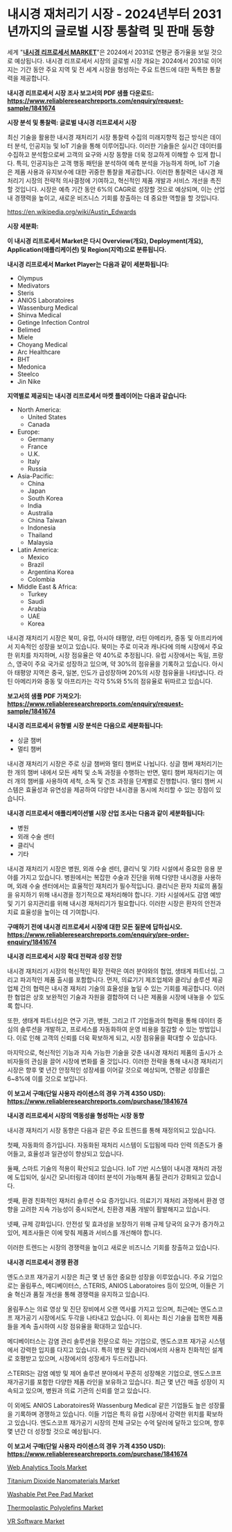 <p><h1>내시경 재처리기 시장 - 2024년부터 2031년까지의 글로벌 시장 통찰력 및 판매 동향</h1></p><p>세계 "<strong><a href="https://www.reliableresearchreports.com/endoscope-reprocessors-r1841674?utm_campaign=105&utm_medium=8&utm_source=Github&utm_content=ia&utm_term=15112024&utm_id=endoscope-reprocessors">내시경 리프로세서 MARKET</a></strong>"은 2024에서 2031로 연평균 증가율을 보일 것으로 예상됩니다. 내시경 리프로세서 시장의 글로벌 시장 개요는 2024에서 2031로 이어지는 기간 동안 주요 지역 및 전 세계 시장을 형성하는 주요 트렌드에 대한 독특한 통찰력을 제공합니다.</p>
<p><strong>내시경 리프로세서 시장 조사 보고서의 PDF 샘플 다운로드: <a href="https://www.reliableresearchreports.com/enquiry/request-sample/1841674?utm_campaign=105&utm_medium=8&utm_source=Github&utm_content=ia&utm_term=15112024&utm_id=endoscope-reprocessors">https://www.reliableresearchreports.com/enquiry/request-sample/1841674</a></strong></p>
<p><strong>시장 분석 및 통찰력: 글로벌 내시경 리프로세서 시장</strong></p>
<p><p>최신 기술을 활용한 내시경 재처리기 시장 통찰력 수집의 미래지향적 접근 방식은 데이터 분석, 인공지능 및 IoT 기술을 통해 이루어집니다. 이러한 기술들은 실시간 데이터를 수집하고 분석함으로써 고객의 요구와 시장 동향을 더욱 정교하게 이해할 수 있게 합니다. 특히, 인공지능은 고객 행동 패턴을 분석하여 예측 분석을 가능하게 하며, IoT 기술은 제품 사용과 유지보수에 대한 귀중한 통찰을 제공합니다. 이러한 통찰력은 내시경 재처리기 시장의 전략적 의사결정에 기여하고, 혁신적인 제품 개발과 서비스 개선을 촉진할 것입니다. 시장은 예측 기간 동안 6%의 CAGR로 성장할 것으로 예상되며, 이는 산업 내 경쟁력을 높이고, 새로운 비즈니스 기회를 창출하는 데 중요한 역할을 할 것입니다.</p></p>
<p><a href="%7CAUTHORITHY_DOMAIN_URL%7C?utm_campaign=105&utm_medium=8&utm_source=Github&utm_content=ia&utm_term=15112024&utm_id=endoscope-reprocessors">https://en.wikipedia.org/wiki/Austin_Edwards</a></p>
<p><strong>시장 세분화:</strong></p>
<p><strong>이 내시경 리프로세서 Market은 다시 Overview(개요), Deployment(개요), Application(애플리케이션) 및 Region(지역)으로 분류됩니다.</strong></p>
<p><strong>내시경 리프로세서 Market Player는 다음과 같이 세분화됩니다:</strong></p>
<p><ul><li>Olympus</li><li>Medivators</li><li>Steris</li><li>ANIOS Laboratoires</li><li>Wassenburg Medical</li><li>Shinva Medical</li><li>Getinge Infection Control</li><li>Belimed</li><li>Miele</li><li>Choyang Medical</li><li>Arc Healthcare</li><li>BHT</li><li>Medonica</li><li>Steelco</li><li>Jin Nike</li></ul></p>
<p><strong>지역별로 제공되는 내시경 리프로세서 마켓 플레이어는 다음과 같습니다:</strong></p>
<p><ul>
    <li>
        North America:
        <ul>
            <li>United States</li>
            <li>Canada</li>
        </ul>
    </li>
    <li>
        Europe:
        <ul>
            <li>Germany</li>
            <li>France</li>
            <li>U.K.</li>
            <li>Italy</li>
            <li>Russia</li>
        </ul>
    </li>
    <li>
        Asia-Pacific:
        <ul>
            <li>China</li>
            <li>Japan</li>
            <li>South Korea</li>
            <li>India</li>
            <li>Australia</li>
            <li>China Taiwan</li>
            <li>Indonesia</li>
            <li>Thailand</li>
            <li>Malaysia</li>
        </ul>
    </li>
    <li>
        Latin America:
        <ul>
            <li>Mexico</li>
            <li>Brazil</li>
            <li>Argentina Korea</li>
            <li>Colombia</li>
        </ul>
    </li>
    <li>
        Middle East & Africa:
        <ul>
            <li>Turkey</li>
            <li>Saudi</li>
            <li>Arabia</li>
            <li>UAE</li>
            <li>Korea</li>
        </ul>
    </li>
    </ul></p>
<p><p>내시경 재처리기 시장은 북미, 유럽, 아시아 태평양, 라틴 아메리카, 중동 및 아프리카에서 지속적인 성장을 보이고 있습니다. 북미는 주로 미국과 캐나다에 의해 시장에서 주요한 위치를 차지하며, 시장 점유율은 약 40%로 추정됩니다. 유럽 시장에서는 독일, 프랑스, 영국이 주요 국가로 성장하고 있으며, 약 30%의 점유율을 기록하고 있습니다. 아시아 태평양 지역은 중국, 일본, 인도가 급성장하며 20%의 시장 점유율을 나타냅니다. 라틴 아메리카와 중동 및 아프리카는 각각 5%와 5%의 점유율로 뒤따르고 있습니다. </p></p>
<p><strong>보고서의 샘플 PDF 가져오기: <a href="https://www.reliableresearchreports.com/enquiry/request-sample/1841674?utm_campaign=105&utm_medium=8&utm_source=Github&utm_content=ia&utm_term=15112024&utm_id=endoscope-reprocessors">https://www.reliableresearchreports.com/enquiry/request-sample/1841674</a></strong></p>
<p><strong>내시경 리프로세서 유형별 시장 분석은 다음으로 세분화됩니다:</strong></p>
<p><ul><li>싱글 챔버</li><li>멀티 챔버</li></ul></p>
<p><p>내시경 재처리기 시장은 주로 싱글 챔버와 멀티 챔버로 나뉩니다. 싱글 챔버 재처리기는 한 개의 챔버 내에서 모든 세척 및 소독 과정을 수행하는 반면, 멀티 챔버 재처리기는 여러 개의 챔버를 사용하여 세척, 소독 및 건조 과정을 단계별로 진행합니다. 멀티 챔버 시스템은 효율성과 유연성을 제공하여 다양한 내시경을 동시에 처리할 수 있는 장점이 있습니다.</p></p>
<p><strong>내시경 리프로세서 애플리케이션별 시장 산업 조사는 다음과 같이 세분화됩니다:</strong></p>
<p><ul><li>병원</li><li>외래 수술 센터</li><li>클리닉</li><li>기타</li></ul></p>
<p><p>내시경 재처리기 시장은 병원, 외래 수술 센터, 클리닉 및 기타 시설에서 중요한 응용 분야를 가지고 있습니다. 병원에서는 복잡한 수술과 진단을 위해 다양한 내시경을 사용하며, 외래 수술 센터에서는 효율적인 재처리가 필수적입니다. 클리닉은 환자 치료의 품질을 유지하기 위해 내시경을 정기적으로 재처리해야 합니다. 기타 시설에서도 감염 예방 및 기기 유지관리를 위해 내시경 재처리기가 필요합니다. 이러한 시장은 환자의 안전과 치료 효율성을 높이는 데 기여합니다.</p></p>
<p><strong>구매하기 전에 내시경 리프로세서 시장에 대한 모든 질문에 답하십시오. <a href="https://www.reliableresearchreports.com/enquiry/pre-order-enquiry/1841674?utm_campaign=105&utm_medium=8&utm_source=Github&utm_content=ia&utm_term=15112024&utm_id=endoscope-reprocessors">https://www.reliableresearchreports.com/enquiry/pre-order-enquiry/1841674</a></strong></p>
<p><strong>내시경 리프로세서 시장 확대 전략과 성장 전망</strong></p>
<p><p>내시경 재처리기 시장의 혁신적인 확장 전략은 여러 분야와의 협업, 생태계 파트너십, 그리고 파괴적인 제품 출시를 포함합니다. 먼저, 의료기기 제조업체와 클리닝 솔루션 제공업체 간의 협력은 내시경 재처리 기술의 효율성을 높일 수 있는 기회를 제공합니다. 이러한 협업은 상호 보완적인 기술과 자원을 결합하여 더 나은 제품을 시장에 내놓을 수 있도록 합니다.</p><p>또한, 생태계 파트너십은 연구 기관, 병원, 그리고 IT 기업들과의 협력을 통해 데이터 중심의 솔루션을 개발하고, 프로세스를 자동화하여 운영 비용을 절감할 수 있는 방법입니다. 이로 인해 고객의 신뢰를 더욱 확보하게 되고, 시장 점유율을 확대할 수 있습니다.</p><p>마지막으로, 혁신적인 기능과 지속 가능한 기술을 갖춘 내시경 재처리 제품의 출시가 소비자들의 관심을 끌어 시장에 변화를 줄 것입니다. 이러한 전략을 통해 내시경 재처리기 시장은 향후 몇 년간 안정적인 성장세를 이어갈 것으로 예상되며, 연평균 성장률은 6~8%에 이를 것으로 보입니다.</p></p>
<p><strong>이 보고서 구매(단일 사용자 라이센스의 경우 가격 4350 USD): <a href="https://www.reliableresearchreports.com/purchase/1841674?utm_campaign=105&utm_medium=8&utm_source=Github&utm_content=ia&utm_term=15112024&utm_id=endoscope-reprocessors">https://www.reliableresearchreports.com/purchase/1841674</a></strong></p>
<p><strong>내시경 리프로세서 시장의 역동성을 형성하는 시장 동향</strong></p>
<p><p>내시경 재처리기 시장 동향은 다음과 같은 주요 트렌드를 통해 재정의되고 있습니다. </p><p>첫째, 자동화의 증가입니다. 자동화된 재처리 시스템이 도입됨에 따라 인력 의존도가 줄어들고, 효율성과 일관성이 향상되고 있습니다. </p><p>둘째, 스마트 기술의 적용이 확산되고 있습니다. IoT 기반 시스템이 내시경 재처리 과정에 도입되어, 실시간 모니터링과 데이터 분석이 가능해져 품질 관리가 강화되고 있습니다. </p><p>셋째, 환경 친화적인 재처리 솔루션 수요 증가입니다. 의료기기 재처리 과정에서 환경 영향을 고려한 지속 가능성이 중시되면서, 친환경 제품 개발이 활발해지고 있습니다. </p><p>넷째, 규제 강화입니다. 안전성 및 효과성을 보장하기 위해 규제 당국의 요구가 증가하고 있어, 제조사들은 이에 맞춰 제품과 서비스를 개선해야 합니다. </p><p>이러한 트렌드는 시장의 경쟁력을 높이고 새로운 비즈니스 기회를 창출하고 있습니다.</p></p>
<p><strong>내시경 리프로세서 경쟁 환경</strong></p>
<p><p>엔도스코프 재가공기 시장은 최근 몇 년 동안 중요한 성장을 이루었습니다. 주요 기업으로는 올림푸스, 메디베이터스, 스TERIS, ANIOS Laboratoires 등이 있으며, 이들은 기술 혁신과 품질 개선을 통해 경쟁력을 유지하고 있습니다.</p><p>올림푸스는 의료 영상 및 진단 장비에서 오랜 역사를 가지고 있으며, 최근에는 엔도스코프 재가공기 시장에서도 두각을 나타내고 있습니다. 이 회사는 최신 기술을 접목한 제품들을 계속 출시하여 시장 점유율을 확대하고 있습니다.</p><p>메디베이터스는 감염 관리 솔루션을 전문으로 하는 기업으로, 엔도스코프 재가공 시스템에서 강력한 입지를 다지고 있습니다. 특히 병원 및 클리닉에서의 사용자 친화적인 설계로 호평받고 있으며, 시장에서의 성장세가 두드러집니다.</p><p>스TERIS는 감염 예방 및 제어 솔루션 분야에서 꾸준히 성장해온 기업으로, 엔도스코프 재가공기를 포함한 다양한 제품 라인을 보유하고 있습니다. 최근 몇 년간 매출 성장이 지속되고 있으며, 병원과 의료 기관의 신뢰를 얻고 있습니다.</p><p>이 외에도 ANIOS Laboratoires와 Wassenburg Medical 같은 기업들도 높은 성장률을 기록하며 경쟁하고 있습니다. 이들 기업은 특히 유럽 시장에서 강력한 위치를 확보하고 있습니다. 엔도스코프 재가공기 시장의 전체 규모는 수억 달러에 달하고 있으며, 향후 몇 년간 더 성장할 것으로 예상됩니다.</p></p>
<p><strong>이 보고서 구매(단일 사용자 라이센스의 경우 가격 4350 USD): <a href="https://www.reliableresearchreports.com/purchase/1841674?utm_campaign=105&utm_medium=8&utm_source=Github&utm_content=ia&utm_term=15112024&utm_id=endoscope-reprocessors">https://www.reliableresearchreports.com/purchase/1841674</a></strong></p>
<p><p><a href="https://issuu.com/reportprime-2/docs/web-analytics-tools-market-size-203_31bd401e5b784e?utm_campaign=105&utm_medium=8&utm_source=Github&utm_content=ia&utm_term=15112024&utm_id=endoscope-reprocessors">Web Analytics Tools Market</a></p><p><a href="https://github.com/NasrinKhan99/Market-Research-Report-List-1/blob/main/titanium-dioxide-nanomaterials-market.md?utm_campaign=105&utm_medium=8&utm_source=Github&utm_content=ia&utm_term=15112024&utm_id=endoscope-reprocessors">Titanium Dioxide Nanomaterials Market</a></p><p><a href="https://www.linkedin.com/pulse/washable-pet-pee-pad-market-strategic-insights-product-evolution-3w6uc?utm_campaign=105&utm_medium=8&utm_source=Github&utm_content=ia&utm_term=15112024&utm_id=endoscope-reprocessors">Washable Pet Pee Pad Market</a></p><p><a href="https://github.com/petbigbeepjn/Market-Research-Report-List-1/blob/main/thermoplastic-polyolefins-market.md?utm_campaign=105&utm_medium=8&utm_source=Github&utm_content=ia&utm_term=15112024&utm_id=endoscope-reprocessors">Thermoplastic Polyolefins Market</a></p><p><a href="https://issuu.com/reportprime-2/docs/vr-software-market-size-2030.pptx_bd3d8bb60e6846?utm_campaign=105&utm_medium=8&utm_source=Github&utm_content=ia&utm_term=15112024&utm_id=endoscope-reprocessors">VR Software Market</a></p></p>